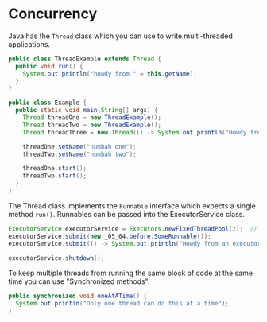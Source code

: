 # Concurrency

Java has the `Thread` class which you can use to write multi-threaded applications.
```java
public class ThreadExample extends Thread {
  public void run() {
    System.out.println("howdy from " = this.getName);
  }
}
```

```java
public class Example {
  public static void main(String[] args) {
    Thread threadOne = new ThreadExample();
    Thread threadTwo = new ThreadExample();
    Thread threadThree = new Thread(() -> System.out.println("Howdy from a lambda style runnable"));

    threadOne.setName("numbah one");
    threadTwo.setName("numbah two");

    threadOne.start();
    threadTwo.start();
  }
}
```

The Thread class implements the `Runnable` interface which expects a single method `run()`.
Runnables can be passed into the ExecutorService class.
```java
ExecutorService executorService = Executors.newFixedThreadPool(2);  // num of threads in pool
executorService.submit(new _05_04.before.SomeRunnable());
executorService.submit(() -> System.out.println("Howdy from an executor service runnable"));

executorService.shutdown();
```

To keep multiple threads from running the same block of code at the same time you can use "Synchronized methods".
```java
public synchronized void oneAtATime() {
  System.out.println("Only one thread can do this at a time");
}
```
